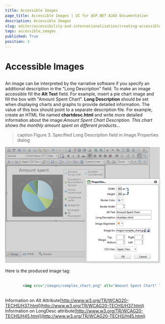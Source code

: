 ```yaml
---
title: Accessible Images
page_title: Accessible Images | UI for ASP.NET AJAX Documentation
description: Accessible Images
slug: editor/accessibility-and-internationalization/creating-accessible-content/accessible-images
tags: accessible,images
published: True
position: 3
---
```


# Accessible Images



## 

An image can be interpreted by the narrative software if you specify an additional description in the "Long Description" field. To make an image accessible fill the __Alt Text__ field. For example, insert a pie chart image and fill the box with "Amount Spent Chart". __Long Description__ should be set when displaying charts and graphs to provide detailed information. The value of this box should point to a separate description file. For example, create an HTML file named __chartdesc.html__ and write more detailed information about the image:*Amount Spent Chart Description. This chart shows the monthly amount spent on different products…*
>caption Figure 3. Specified Long Description field in Image Properties dialog

![Creating Accessible Images](images/editor-creatingaccessibleimages.png)

Here is the produced image tag:

````XML
	
	    <img src="/images/complex_chart.png" alt="Amount Spent Chart" longdesc="chartdesc.html" />
	          
````



Information on Alt Attribute[http://www.w3.org/TR/WCAG20-TECHS/H37.html](http://www.w3.org/TR/WCAG20-TECHS/H37.html) Information on LongDesc attribute[http://www.w3.org/TR/WCAG20-TECHS/H45.html](http://www.w3.org/TR/WCAG20-TECHS/H45.html)

